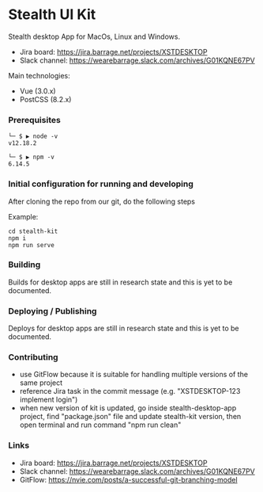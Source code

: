 # Stealth UI Kit

Stealth desktop App for MacOs, Linux and Windows.

- Jira board: https://jira.barrage.net/projects/XSTDESKTOP
- Slack channel: https://wearebarrage.slack.com/archives/G01KQNE67PV

Main technologies:

- Vue (3.0.x)
- PostCSS (8.2.x)

### Prerequisites

```
└─ $ ▶ node -v
v12.18.2
```

```
└─ $ ▶ npm -v
6.14.5
```

### Initial configuration for running and developing

After cloning the repo from our git, do the following steps

Example:

```shell
cd stealth-kit
npm i
npm run serve
```

### Building

Builds for desktop apps are still in research state and this is yet to be documented.

### Deploying / Publishing

Deploys for desktop apps are still in research state and this is yet to be documented.

### Contributing

- use GitFlow because it is suitable for handling multiple versions of the same project
- reference Jira task in the commit message (e.g. "XSTDESKTOP-123 implement login")
- when new version of kit is updated, go inside stealth-desktop-app project, find "package.json" file and update stealth-kit version, then open terminal and run command "npm run clean"

### Links

- Jira board: https://jira.barrage.net/projects/XSTDESKTOP
- Slack channel: https://wearebarrage.slack.com/archives/G01KQNE67PV
- GitFlow: https://nvie.com/posts/a-successful-git-branching-model
